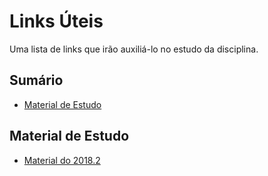 # Links Úteis

Uma lista de links que irão auxiliá-lo no estudo da disciplina.

## Sumário

- [Material de Estudo](#material-de-estudo)

## Material de Estudo

- [Material do 2018.2](https://sites.google.com/site/uaestufcg1/introduo--probabilidade-2)